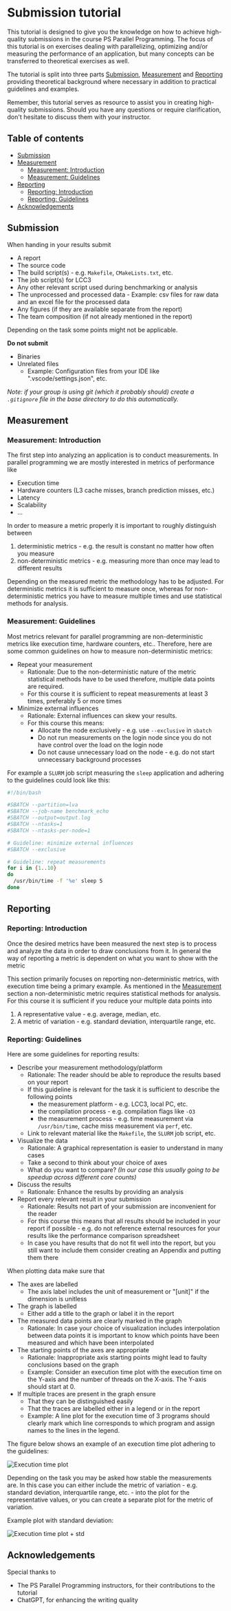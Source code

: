 # Submission tutorial

This tutorial is designed to give you the knowledge on how to achieve high-quality submissions in the course PS Parallel Programming.
The focus of this tutorial is on exercises dealing with parallelizing, optimizing and/or measuring the performance of an application, but many concepts can be transferred to theoretical exercises as well.

The tutorial is split into three parts [Submission](#submission), [Measurement](#measurement) and [Reporting](#reporting) providing theoretical background where necessary in addition to practical guidelines and examples.

Remember, this tutorial serves as resource to assist you in creating high-quality submissions. Should you have any questions or require clarification, don't hesitate to discuss them with your instructor.

## Table of contents

- [Submission](#submission)
- [Measurement](#measurement)
  - [Measurement: Introduction](#measurement-introduction)
  - [Measurement: Guidelines](#measurement-guidelines)
- [Reporting](#reporting)
  - [Reporting: Introduction](#reporting-introduction)
  - [Reporting: Guidelines](#reporting-guidelines)
- [Acknowledgements](#acknowledgements)

## Submission

When handing in your results submit

- A report
- The source code
- The build script(s) - e.g. `Makefile`, `CMakeLists.txt`, etc.
- The job script(s) for LCC3
- Any other relevant script used during benchmarking or analysis
- The unprocessed and processed data - Example: csv files for raw data and an excel file for the processed data
- Any figures (if they are available separate from the report)
- The team composition (if not already mentioned in the report)

Depending on the task some points might not be applicable.

**Do not submit**

- Binaries
- Unrelated files
  - Example: Configuration files from your IDE like ".vscode/settings.json", etc.

*Note: if your group is using git (which it probably should) create a `.gitignore` file in the base directory to do this automatically.*
## Measurement

### Measurement: Introduction

The first step into analyzing an application is to conduct measurements.
In parallel programming we are mostly interested in metrics of performance like

- Execution time
- Hardware counters (L3 cache misses, branch prediction misses, etc.)
- Latency
- Scalability
- ...

In order to measure a metric properly it is important to roughly distinguish between

1. deterministic metrics - e.g. the result is constant no matter how often you measure
2. non-deterministic metrics - e.g. measuring more than once may lead to different results

Depending on the measured metric the methodology has to be adjusted.
For deterministic metrics it is sufficient to measure once, whereas for non-deterministic metrics you have to measure multiple times and use statistical methods for analysis.

### Measurement: Guidelines

Most metrics relevant for parallel programming are non-deterministic metrics like execution time, hardware counters, etc..
Therefore, here are some common guidelines on how to measure non-deterministic metrics:

- Repeat your measurement
  - Rationale: Due to the non-deterministic nature of the metric statistical methods have to be used therefore, multiple data points are required.
  - For this course it is sufficient to repeat measurements at least 3 times, preferably 5 or more times
- Minimize external influences
  - Rationale: External influences can skew your results.
  - For this course this means:
    - Allocate the node exclusively - e.g. use `--exclusive` in `sbatch`
    - Do not run measurements on the login node since you do not have control over the load on the login node
    - Do not cause unnecessary load on the node - e.g. do not start unnecessary background processes

For example a `SLURM` job script measuring the `sleep` application and adhering to the guidelines could look like this:

```sh
#!/bin/bash

#SBATCH --partition=lva
#SBATCH --job-name benchmark_echo
#SBATCH --output=output.log
#SBATCH --ntasks=1
#SBATCH --ntasks-per-node=1

# Guideline: minimize external influences
#SBATCH --exclusive

# Guideline: repeat measurements
for i in {1..10}
do
  /usr/bin/time -f '%e' sleep 5
done
```

## Reporting

### Reporting: Introduction

Once the desired metrics have been measured the next step is to process and analyze the data in order to draw conclusions from it.
In general the way of reporting a metric is dependent on what you want to show with the metric

This section primarily focuses on reporting non-deterministic metrics, with execution time being a primary example.
As mentioned in the [Measurement](#measurement) section a non-deterministic metric requires statistical methods for analysis.
For this course it is sufficient if you reduce your multiple data points into

1. A representative value - e.g. average, median, etc.
2. A metric of variation - e.g. standard deviation, interquartile range, etc.

### Reporting: Guidelines

Here are some guidelines for reporting results:

- Describe your measurement methodology/platform
  - Rationale: The reader should be able to reproduce the results based on your report
  - If this guideline is relevant for the task it is sufficient to describe the following points
    - the measurement platform - e.g. LCC3, local PC, etc.
    - the compilation process - e.g. compilation flags like `-O3`
    - the measurement process - e.g. time measurement via `/usr/bin/time`, cache miss measurement via `perf`, etc.
  - Link to relevant material like the `Makefile`, the `SLURM` job script, etc.  
- Visualize the data
  - Rationale: A graphical representation is easier to understand in many cases
  -  Take a second to think about your choice of axes
    - What do you want to compare? *(In our case this usually going to be speedup across different core counts)*
- Discuss the results
  - Rationale: Enhance the results by providing an analysis
- Report every relevant result in your submission
  - Rationale: Results not part of your submission are inconvenient for the reader
  - For this course this means that all results should be included in your report if possible - e.g. do not reference external resources for your results like the performance comparison spreadsheet
  - In case you have results that do not fit well into the report, but you still want to include them consider creating an Appendix and putting them there

When plotting data make sure that

- The axes are labelled
  - The axis label includes the unit of measurement or "[unit]" if the dimension is unitless
- The graph is labelled
  - Either add a title to the graph or label it in the report
- The measured data points are clearly marked in the graph
  - Rationale: In case your choice of visualization includes interpolation between data points it is important to know which points have been measured and which have been interpolated
- The starting points of the axes are appropriate
  - Rationale: Inappropriate axis starting points might lead to faulty conclusions based on the graph
  - Example: Consider an execution time plot with the execution time on the Y-axis and the number of threads on the X-axis. The Y-axis should start at 0.
- If multiple traces are present in the graph ensure
  - That they can be distinguished easily
  - That the traces are labelled either in a legend or in the report
  - Example: A line plot for the execution time of 3 programs should clearly mark which line corresponds to which program and assign names to the lines in the legend.

The figure below shows an example of an execution time plot adhering to the guidelines:

![Execution time plot](resources/example_figure.png)

Depending on the task you may be asked how stable the measurements are.
In this case you can either include the metric of variation - e.g. standard deviation, interquartile range, etc. - into the plot for the representative values, or you can create a separate plot for the metric of variation.

Example plot with standard deviation:

![Execution time plot + std](resources/example_figure_std.png)

## Acknowledgements

Special thanks to

- The PS Parallel Programming instructors, for their contributions to the tutorial
- ChatGPT, for enhancing the writing quality
